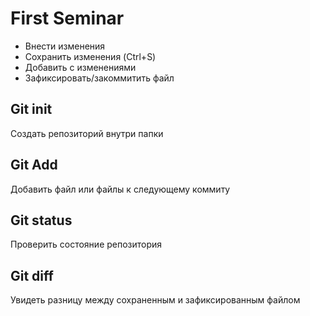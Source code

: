 # First Seminar
* Внести изменения
* Сохранить изменения (Ctrl+S)
* Добавить с изменениями
* Зафиксировать/закоммитить файл
## Git init
Создать репозиторий внутри папки
## Git Add
Добавить файл или файлы к следующему коммиту
## Git status
Проверить состояние репозитория
## Git diff
Увидеть разницу между сохраненным и зафиксированным файлом